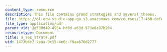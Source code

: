 ```yaml
---
content_type: resource
description: This file contains grand strategies and several themes.
file: https://ol-ocw-studio-app-qa.s3.amazonaws.com/courses/17-460-defense-politics-spring-2006/1473b6c72eaa0c154e6cf9aa676d2777_a_sec_strat4.pdf
file_type: application/pdf
parent_uid: 3e539d49-4954-bd0d-a63d-573e6c87b204
resourcetype: Document
title: a_sec_strat4.pdf
uid: 1473b6c7-2eaa-0c15-4e6c-f9aa676d2777
---
```

